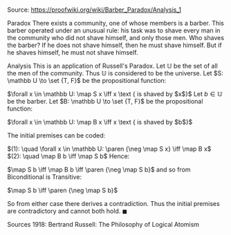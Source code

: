 # 

Source: https://proofwiki.org/wiki/Barber_Paradox/Analysis_1

Paradox
There exists a community, one of whose members is a barber.
This barber operated under an unusual rule: his task was to shave every man in the community who did not shave himself, and only those men.
Who shaves the barber?
If he does not shave himself, then he must shave himself.
But if he shaves himself, he must not shave himself.


Analysis
This is an application of Russell's Paradox.
Let $\mathbb U$ be the set of all the men of the community.
Thus $\mathbb U$ is considered to be the universe.
Let $S: \mathbb U \to \set {T, F}$ be the propositional function:

$\forall x \in \mathbb U: \map S x \iff x \text { is shaved by $x$}$
Let $b \in \mathbb U$ be the barber.
Let $B: \mathbb U \to \set {T, F}$ be the propositional function:

$\forall x \in \mathbb U: \map B x \iff x \text { is shaved by $b$}$

The initial premises can be coded:

$(1): \quad \forall x \in \mathbb U: \paren {\neg \map S x} \iff \map B x$
$(2): \quad \map B b \iff \map S b$
Hence:

$\map S b \iff \map B b \iff \paren {\neg \map S b}$
and so from Biconditional is Transitive:

$\map S b \iff \paren {\neg \map S b}$

So from either case there derives a contradiction.
Thus the initial premises are contradictory and cannot both hold.
$\blacksquare$


Sources
1918: Bertrand Russell: The Philosophy of Logical Atomism




